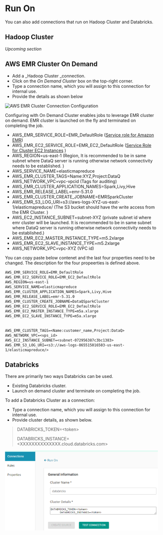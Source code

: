 # Run On

You can also add connections that run on Hadoop Cluster and Databricks.

## Hadoop Cluster

_Upcoming section_

## AWS EMR Cluster On Demand

* Add a \_Hadoop Cluster \_connection.
* Click on the _On Demand Cluster_ box on the top-right corner.
* Type a connection name, which you will assign to this connection for internal use.
* Provide the details as shown below

![AWS EMR Cluster Connection Configuration](../../../.gitbook/assets/aws\_hadoop.png)

Configuring with On Demand Cluster enables jobs to leverage EMR cluster on demand. EMR cluster is launched on the fly and terminated on completing the job.

* AWS\_EMR\_SERVICE\_ROLE=EMR\_DefaultRole ([Service role for Amazon EMR](https://docs.aws.amazon.com/emr/latest/ManagementGuide/emr-iam-role.html))
* AWS\_EMR\_EC2\_SERVICE\_ROLE=EMR\_EC2\_DefaultRole ([Service Role for Cluster EC2 Instances](https://docs.amazonaws.cn/en\_us/emr/latest/ManagementGuide/emr-iam-role-for-ec2.html) )
* AWS\_REGION=us-east-1 (Region, It is recommended to be in same subnet where DataQ server is running otherwise network connectivity needs to be established. )
* AWS\_SERVICE\_NAME=elasticmapreduce
* AWS\_EMR\_CLUSTER\_TAGS=Name:XYZ,Project:DataQ AWS\_NETWORK\_VPC=vpc-vpcid (Tags for auditing)
* AWS\_EMR\_CLUSTER\_APPLICATION\_NAMES=Spark,Livy,Hive
* AWS\_EMR\_RELEASE\_LABEL=emr-5.31.0
* AWS\_EMR\_CLUSTER\_CREATE\_JOBNAME=EMRSparkCluster
* AWS\_EMR\_S3\_LOG\_URI=s3://aws-logs-XYZ-us-east-1/elasticmapreduce/ (The S3 bucket should have the write access from the EMR Cluster. )
* AWS\_EC2\_INSTANCE\_SUBNET=subnet-XYZ (private subnet id where emr cluster will be launched.  It is recommended to be in same subnet where DataQ server is running otherwise network connectivity needs to be established.)
* AWS\_EMR\_EC2\_MASTER\_INSTANCE\_TYPE=m5.2xlarge
* AWS\_EMR\_EC2\_SLAVE\_INSTANCE\_TYPE=m5.2xlarge
* AWS\_NETWORK\_VPC=vpc-XYZ (VPC id)

You can copy paste below contenet and the last four properties need to be changed. The description for the four propeerties is defined above.

```
AWS_EMR_SERVICE_ROLE=EMR_DefaultRole
AWS_EMR_EC2_SERVICE_ROLE=EMR_EC2_DefaultRole
AWS_REGION=us-east-1
AWS_SERVICE_NAME=elasticmapreduce
AWS_EMR_CLUSTER_APPLICATION_NAMES=Spark,Livy,Hive
AWS_EMR_RELEASE_LABEL=emr-5.31.0
AWS_EMR_CLUSTER_CREATE_JOBNAME=DataQSparkCluster
AWS_EMR_EC2_SERVICE_ROLE=EMR_EC2_DefaultRole
AWS_EMR_EC2_MASTER_INSTANCE_TYPE=m5a.xlarge
AWS_EMR_EC2_SLAVE_INSTANCE_TYPE=m5a.xlarge


AWS_EMR_CLUSTER_TAGS=<Name:customer_name,Project:DataQ>
AWS_NETWORK_VPC=<vps_id>
AWS_EC2_INSTANCE_SUBNET=<subnet-072956387c3bc1383>
AWS_EMR_S3_LOG_URI=<s3://aws-logs-865515016503-us-east-1/elasticmapreduce/>
```





## Databricks

There are primarily two ways Databricks can be used.

* Existing Databricks cluster.
* Launch on demand cluster and terminate on completing the job.

To add a Databricks Cluster as a connection:

* Type a connection name, which you will assign to this connection for internal use.
* Provide cluster details, as shown below.

> DATABRICKS\_TOKEN=\<token>
>
> DATABRICKS\_INSTANCE=\<XXXXXXXXXXXXXX.cloud.databricks.com>

![Databricks Configuration](../../../.gitbook/assets/dbricks.png)

